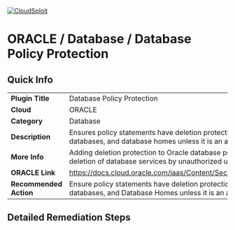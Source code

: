 [![CloudSploit](https://cloudsploit.com/img/logo-new-big-text-100.png "CloudSploit")](https://cloudsploit.com)

# ORACLE / Database / Database Policy Protection

## Quick Info

| | |
|-|-|
| **Plugin Title** | Database Policy Protection |
| **Cloud** | ORACLE |
| **Category** | Database |
| **Description** | Ensures policy statements have deletion protection for database systems, databases, and database homes unless it is an administrator group. |
| **More Info** | Adding deletion protection to Oracle database policies mitigates unintended deletion of database services by unauthorized users or groups. |
| **ORACLE Link** | https://docs.cloud.oracle.com/iaas/Content/Security/Reference/dbaas_security.htm |
| **Recommended Action** | Ensure policy statements have deletion protection for Database Systems, databases, and Database Homes unless it is an administrator group. |

## Detailed Remediation Steps

